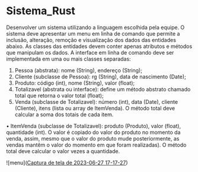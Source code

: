 # Sistema_Rust
Desenvolver um sistema utilizando a linguagem escolhida pela equipe. O sistema deve apresentar um menu em
linha de comando que permite a inclusão, alteração, remoção e visualização dos dados das entidades abaixo. As
classes das entidades devem conter apenas atributos e métodos que manipulam os dados. A interface em linha de
comando deve ser implementada em uma ou mais classes separadas:

1. Pessoa (abstrata): nome (String), endereço (String);
2. Cliente (subclasse de Pessoa): rg (String), data de nascimento (Date);
3. Produto: código (int), nome (String), valor (float);
4. Totalizavel (abstrata ou interface): define um método abstrato chamado total que retorna o valor total
(float);
5. Venda (subclasse de Totalizavel): número (int), data (Date), cliente (Cliente), itens (lista ou array de
ItemVenda). O método total deve calcular a soma dos totais de cada item.

• ItemVenda (subclasse de Totalizavel): produto (Produto), valor (float), quantidade (int). O valor é copiado
do valor do produto no momento da venda, assim, mesmo que o valor do produto mude posteriormente,
as vendas mantêm o valor do momento em que foram realizadas). O método total deve calcular o valor
vezes a quantidade.

![menu]([Captura de tela de 2023-06-27 17-17-27](https://github.com/nojirilucas/Sistema_Rust/assets/103136574/60a6ffc9-fe43-4ee4-ac35-716a65203000))
